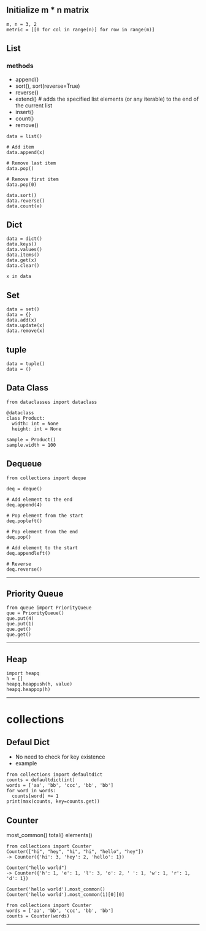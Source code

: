 
## Initialize m * n matrix
```
m, n = 3, 2
metric = [[0 for col in range(n)] for row in range(m)]
```

## List 
### methods
- append()
- sort(), sort(reverse=True)
- reverse()
- extend()    # adds the specified list elements (or any iterable) to the end of the current list
- insert()
- count()
- remove()
```
data = list()

# Add item
data.append(x)

# Remove last item
data.pop()

# Remove first item
data.pop(0)

data.sort()
data.reverse()
data.count(x)
```


## Dict 
```
data = dict()
data.keys()
data.values()
data.items()
data.get(x)
data.clear()

x in data 
```

## Set
```
data = set()
data = {}
data.add(x)
data.update(x)
data.remove(x)
```

## tuple
```
data = tuple()
data = ()
```

## Data Class

```
from dataclasses import dataclass

@dataclass
class Product:
  width: int = None
  height: int = None
  
sample = Product()
sample.width = 100
```

## Dequeue
```
from collections import deque

deq = deque()

# Add element to the end
deq.append(4)

# Pop element from the start
deq.popleft()

# Pop element from the end
deq.pop()

# Add element to the start
deq.appendleft()

# Reverse
deq.reverse()
```

----

## Priority Queue
```
from queue import PriorityQueue
que = PriorityQueue()
que.put(4)
que.put(1)
que.get()
que.get()
```

---

## Heap
```
import heapq
h = []
heapq.heappush(h, value)
heapq.heappop(h)

```

---



# collections

## Defaul Dict 
- No need to check for key existence
- example
```
from collections import defaultdict
counts = defaultdict(int)
words = ['aa', 'bb', 'ccc', 'bb', 'bb']
for word in words:
  counts[word] += 1
print(max(counts, key=counts.get))
```

## Counter
most_common()
total()
elements()
```
from collections import Counter
Counter(["hi", "hey", "hi", "hi", "hello", "hey"])
-> Counter({'hi': 3, 'hey': 2, 'hello': 1})

Counter("hello world")
-> Counter({'h': 1, 'e': 1, 'l': 3, 'o': 2, ' ': 1, 'w': 1, 'r': 1, 'd': 1})

Counter('hello world').most_common()
Counter('hello world').most_common(1)[0][0]

```

```
from collections import Counter
words = ['aa', 'bb', 'ccc', 'bb', 'bb']
counts = Counter(words)

```


----------------
  
  
  
